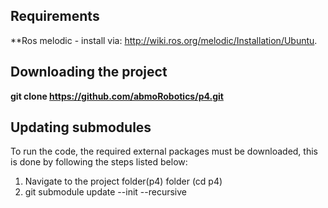 ## Requirements
**Ros melodic - install via: http://wiki.ros.org/melodic/Installation/Ubuntu.
## Downloading the project
**git clone https://github.com/abmoRobotics/p4.git**
## Updating submodules
To run the code, the required external packages must be downloaded, this is done by following the steps listed below:
1. Navigate to the project folder(p4) folder (cd p4)
2. git submodule update --init --recursive
